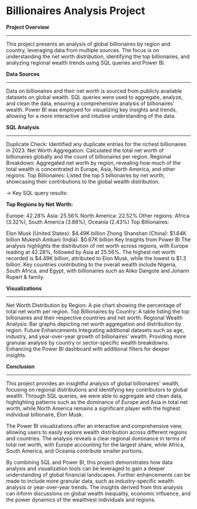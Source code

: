 # Billionaires Analysis Project
**Project Overview**
** **
This project presents an analysis of global billionaires by region and country, leveraging data from multiple sources. The focus is on understanding the net worth distribution, identifying the top billionaires, and analyzing regional wealth trends using SQL queries and Power BI.

**Data Sources**
** **
Data on billionaires and their net worth is sourced from publicly available datasets on global wealth.
SQL queries were used to aggregate, analyze, and clean the data, ensuring a comprehensive analysis of billionaires' wealth.
Power BI was employed for visualizing key insights and trends, allowing for a more interactive and intuitive understanding of the data.

**SQL Analysis**
** **
Duplicate Check: Identified any duplicate entries for the richest billionaires in 2023.
Net Worth Aggregation: Calculated the total net worth of billionaires globally and the count of billionaires per region.
Regional Breakdown: Aggregated net worth by region, revealing how much of the total wealth is concentrated in Europe, Asia, North America, and other regions.
Top Billionaires: Listed the top 5 billionaires by net worth, showcasing their contributions to the global wealth distribution.

-> Key SQL query results:

**Top Regions by Net Worth:**

Europe: 42.28%
Asia: 25.56%
North America: 22.52%
Other regions: Africa (3.32%), South America (3.88%), Oceania (2.43%)
Top Billionaires:

Elon Musk (United States): $4.49K billion
Zhong Shanshan (China): $1.64K billion
Mukesh Ambani (India): $0.67K billion
Key Insights from Power BI
The analysis highlights the distribution of net worth across regions, with Europe leading at 42.28%, followed by Asia at 25.56%. The highest net worth recorded is $4.49K billion, attributed to Elon Musk, while the lowest is $1.3 billion. Key countries contributing to the overall wealth include Nigeria, South Africa, and Egypt, with billionaires such as Aliko Dangote and Johann Rupert & family.

**Visualizations**
** **
Net Worth Distribution by Region: A pie chart showing the percentage of total net worth per region.
Top Billionaires by Country: A table listing the top billionaires and their respective countries and net worth.
Regional Wealth Analysis: Bar graphs depicting net worth aggregation and distribution by region.
Future Enhancements
Integrating additional datasets such as age, industry, and year-over-year growth of billionaires' wealth.
Providing more granular analysis by country or sector-specific wealth breakdowns.
Enhancing the Power BI dashboard with additional filters for deeper insights.

**Conclusion**
** **
This project provides an insightful analysis of global billionaires' wealth, focusing on regional distributions and identifying key contributors to global wealth. Through SQL queries, we were able to aggregate and clean data, highlighting patterns such as the dominance of Europe and Asia in total net worth, while North America remains a significant player with the highest individual billionaire, Elon Musk.

The Power BI visualizations offer an interactive and comprehensive view, allowing users to easily explore wealth distribution across different regions and countries. The analysis reveals a clear regional dominance in terms of total net worth, with Europe accounting for the largest share, while Africa, South America, and Oceania contribute smaller portions.

By combining SQL and Power BI, this project demonstrates how data analysis and visualization tools can be leveraged to gain a deeper understanding of global financial landscapes. Further enhancements can be made to include more granular data, such as industry-specific wealth analysis or year-over-year trends. The insights derived from this analysis can inform discussions on global wealth inequality, economic influence, and the power dynamics of the wealthiest individuals and regions.

